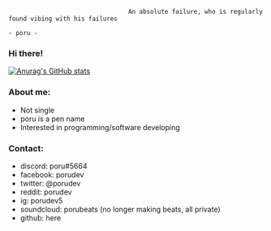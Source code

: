                                      An absolute failure, who is regularly found vibing with his failures
                                                                                                          - poru -
### Hi there!

[![Anurag's GitHub stats](https://github-readme-stats.vercel.app/api?username=porudev&count_private=true&include_all_commits=true&show_icons=true&theme=algolia)](https://github.com/anuraghazra/github-readme-stats)
  

### About me:
- Not single
- poru is a pen name
- Interested in programming/software developing

### Contact:
- discord: poru#5664
- facebook: porudev
- twitter: @porudev
- reddit: porudev
- ig: porudev5
- soundcloud: porubeats (no longer making beats, all private)
- github: here
